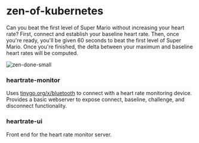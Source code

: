 # zen-of-kubernetes
Can you beat the first level of Super Mario without increasing your heart rate? First, connect and establish your baseline heart rate. Then, once you're ready, you'll be given 60 seconds to beat the first level of Super Mario. Once you're finished, the delta between your maximum and baseline heart rates will be computed.

![zen-done-small](https://user-images.githubusercontent.com/1795270/232923327-4577aa71-de24-4939-8a5c-51b8f94cb8f9.png)

### heartrate-monitor
Uses [tinygo.org/x/bluetooth](https://github.com/tinygo-org/bluetooth) to connect with a heart rate monitoring device. Provides a basic webserver to expose connect, baseline, challenge, and disconnect functionality.

### heartrate-ui
Front end for the heart rate monitor server.
